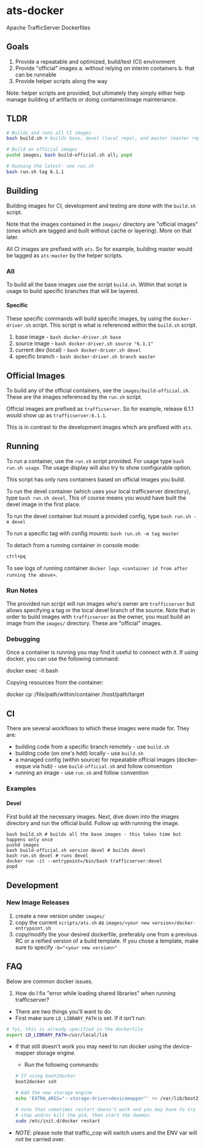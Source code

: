 # ats-docker
Apache TrafficServer Dockerfiles

## Goals

1. Provide a repeatable and optimized, build/test (CI) environment
1. Provide "official" images
  a. without relying on interim containers
  b. that can be runnable
1. Provide helper scripts along the way

Note: helper scripts are provided, but ultimately they simply either help manage
building of artifacts or doing container/image maintenance.


## TLDR

```bash
# Builds and runs all CI images
bash build.sh # builds base, devel (local repo), and master (master repo)

# Build an official images
pushd images; bash build-official.sh all; popd

# Running the latest- see run.sh
bash run.sh tag 6.1.1
```

## Building

Building images for CI, development and testing are done with the `build.sh` script.

Note that the images contained in the `images/` directory are "official images"
(ones which are tagged and built without cache or layering). More on that later.

All CI images are prefixed with `ats`. So for example, building master would be
tagged as `ats:master` by the helper scripts.

### All

To build all the base images use the script `build.sh`. Within that script
is usage to build specific branches that will be layered.

#### Specific

These specific commands will build specific images, by using the `docker-driver.sh`
script. This script is what is referenced within the `build.sh` script.

1. base image - `bash docker-driver.sh base`
1. source image - `bash docker-driver.sh source "6.1.1"`
1. current dev (local) - `bash docker-driver.sh devel`
1. specific branch - `bash docker-driver.sh branch master`


## Official Images

To build any of the official containers, see the `images/build-official.sh`.
These are the images referenced by the `run.sh` script.

Official images are prefixed as `trafficserver`. So for example, release 6.1.1
would show up as `trafficserver:6.1.1`.

This is in contrast to the development images which are prefixed with `ats`.

## Running

To run a container, use the `run.sh` script provided. For usage type
`bash run.sh usage`. The usage display will also try to show configurable
option.

This script has only runs containers based on official images you build.

To run the devel container (which uses your local trafficserver directory), type
`bash run.sh devel`. This of course means you would have built the devel image
in the first place.

To run the devel container but mount a provided config, type
`bash run.sh -m devel`

To run a specific tag with config mounts: `bash run.sh -m tag master`

To detach from a running container in console mode:
```bash
ctrl+pq
```

To see logs of running container `docker logs <container id from after running the above>`.

### Run Notes

The provided run script will run images who's owner are `trafficserver` but
allows specifying a tag or the local devel branch of the source. Note that
in order to build images with `trafficserver` as the owner, you must build
an image from the `images/` directory. These are "official" images.


### Debugging

Once a container is running you may find it useful to connect with it.
If using docker, you can use the following command:

  docker exec -it <container-id> bash

Copying resources from the container:

  docker cp <containerId>:/file/path/within/container /host/path/target


## CI

There are several workflows to which these images were made for. They are:

  - building code from a specific branch remotely - use `build.sh`
  - building code (on one's hdd) locally - use `build.sh`
  - a managed config (within source) for repeatable official images (docker-esque via hub) - use `build-official.sh` and follow convention
  - running an image - use `run.sh` and follow convention

### Examples

#### Devel

First build all the necessary images. Next, dive down into the images directory and run the official build. Follow up with running the image.

```shell
bash build.sh # builds all the base images - this takes time but happens only once
pushd images
bash build-official.sh version devel # builds devel
bash run.sh devel # runs devel
docker run -it --entrypoint=/bin/bash trafficserver:devel
popd
```

## Development

### New Image Releases

1. create a new version under `images/`
1. copy the current `scripts/ats.sh` as `images/<your new version>/docker-entrypoint.sh`
1. copy/modify the your desired dockerfile, preferably one from a previous RC or a reified
version of a build template. If you chose a template, make sure to specify `-b="<your new version>"`

## FAQ

Below are common docker issues.

1. How do I fix "error while loading shared libraries" when running trafficserver?
  * There are two things you'll want to do.
  * First make sure `LD_LIBRARY_PATH` is set. If it isn't run:
  ```bash
  # fyi, this is already specified in the dockerfile
  export LD_LIBRARY_PATH=/usr/local/lib
  ```
  * If that still doesn't work you may need to run docker using the device-mapper storage engine.
    - Run the following commands:
    ```bash
    # If using boot2docker
    boot2docker ssh

    # Add the new storage engine
    echo 'EXTRA_ARGS="--storage-driver=devicemapper"' >> /var/lib/boot2docker/profile

    # note that sometimes restart doesn't work and you may have to try and
    # stop and/or kill the pid, then start the daemon.
    sudo /etc/init.d/docker restart
    ```

  * *NOTE*: please note that traffic_cop will switch users and the ENV var will not be
    carried over.
